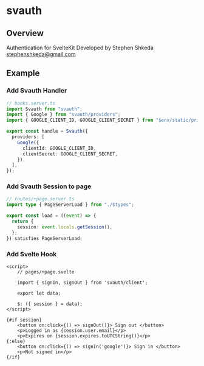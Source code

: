 # svauth

## Overview

Authentication for SvelteKit
Developed by Stephen Shkeda <stephenshkeda@gmail.com>

## Example

### Add Svauth Handler

```typescript
// hooks.server.ts
import Svauth from "svauth";
import { Google } from "svauth/providers";
import { GOOGLE_CLIENT_ID, GOOGLE_CLIENT_SECRET } from "$env/static/private";

export const handle = Svauth({
  providers: [
    Google({
      clientId: GOOGLE_CLIENT_ID,
      clientSecret: GOOGLE_CLIENT_SECRET,
    }),
  ],
});
```

### Add Svauth Session to page

```typescript
// routes/+page.server.ts
import type { PageServerLoad } from "./$types";

export const load = ((event) => {
  return {
    session: event.locals.getSession(),
  };
}) satisfies PageServerLoad;
```

### Add Svelte Hook

```svelte
<script>
    // pages/+page.svelte

	import { signIn, signOut } from 'svauth/client';

	export let data;

	$: ({ session } = data);
</script>

{#if session}
	<button on:click={() => signOut()}> Sign out </button>
	<p>Logged in as {session.user.email}</p>
	<p>Expires on {session.expires.toUTCString()}</p>
{:else}
	<button on:click={() => signIn('google')}> Sign in </button>
	<p>Not signed in</p>
{/if}
```
